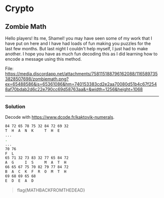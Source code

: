 # Crypto

## Zombie Math

Hello players! Its me, Shamel! you may have seen some of my work that I have put on here and I have had loads of fun making you puzzles for the last few months. But last night I couldn't help myself, I just had to make another. I hope you have as much fun decoding this as I did learning how to encode a message using this method.

File: https://media.discordapp.net/attachments/758115188796162088/1165897353828507698/zombiemath.png?ex=65488586&is=65361086&hm=740153383cd2e2aa70080d51b4c67f2548af70bdab2d6c22e790cc69d58763aa&=&width=1256&height=1068

---

### Solution

Decode with https://www.dcode.fr/kaktovik-numerals.

```bash
84 72 65 78 75 32 84 72 69 32
T  H  A  N  K     T  H  E  
...
.
...
70 76
F  L
65 71 32 73 83 32 77 65 84 72
A  G     I  S     M  A  T  H
66 65 67 75 70 82 79 77 84 72
B  A  C  K  F  R  O  M  T  H
69 68 69 65 68
E  D  E  A  D
```

>flag{MATHBACKFROMTHEDEAD}